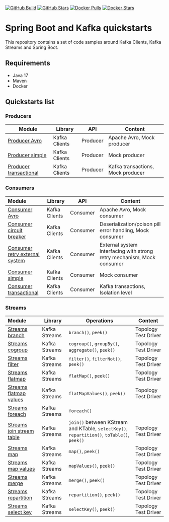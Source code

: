 [![GitHub Build](https://img.shields.io/github/workflow/status/loicgreffier/spring-boot-kafka-quickstarts/continuous-integration/main?logo=github&style=for-the-badge)](https://github.com/loicgreffier/spring-boot-kafka-quickstarts/actions/workflows/continuous_integration.yml)
[![GitHub Stars](https://img.shields.io/github/stars/loicgreffier/spring-boot-kafka-quickstarts?logo=github&style=for-the-badge)](https://github.com/loicgreffier/spring-boot-kafka-quickstarts)
[![Docker Pulls](https://img.shields.io/docker/pulls/loicgreffier/spring-boot-kafka-quickstarts?label=Pulls&logo=docker&style=for-the-badge)](https://hub.docker.com/r/loicgreffier/spring-boot-kafka-quickstarts/tags)
[![Docker Stars](https://img.shields.io/docker/stars/loicgreffier/spring-boot-kafka-quickstarts?label=Stars&logo=docker&style=for-the-badge)](https://hub.docker.com/r/loicgreffier/spring-boot-kafka-quickstarts)

# Spring Boot and Kafka quickstarts

This repository contains a set of code samples around Kafka Clients, Kafka Streams and Spring Boot. 

## Requirements

- Java 17
- Maven
- Docker 

## Quickstarts list

### Producers

| Module                                                                             | Library       | API      | Content                           |
|------------------------------------------------------------------------------------|---------------|----------|-----------------------------------|
| [Producer Avro](/kafka-producer-quickstarts/kafka-producer-avro)                   | Kafka Clients | Producer | Apache Avro, Mock producer        |
| [Producer simple](/kafka-producer-quickstarts/kafka-producer-simple)               | Kafka Clients | Producer | Mock producer                     |
| [Producer transactional](/kafka-producer-quickstarts/kafka-producer-transactional) | Kafka Clients | Producer | Kafka transactions, Mock producer |

### Consumers

| Module                                                                                             | Library       | API      | Content                                                                |
|:---------------------------------------------------------------------------------------------------|---------------|----------|------------------------------------------------------------------------|
| [Consumer Avro](/kafka-consumer-quickstarts/kafka-consumer-avro)                                   | Kafka Clients | Consumer | Apache Avro, Mock consumer                                             |
| [Consumer circuit breaker](/kafka-consumer-quickstarts/kafka-consumer-circuit-breaker)             | Kafka Clients | Consumer | Deserialization/poison pill error handling, Mock consumer              |
| [Consumer retry external system](/kafka-consumer-quickstarts/kafka-consumer-retry-external-system) | Kafka Clients | Consumer | External system interfacing with strong retry mechanism, Mock consumer |
| [Consumer simple](/kafka-consumer-quickstarts/kafka-consumer-simple)                               | Kafka Clients | Consumer | Mock consumer                                                          |
| [Consumer transactional](/kafka-consumer-quickstarts/kafka-consumer-transactional)                 | Kafka Clients | Consumer | Kafka transactions, Isolation level                                    |

### Streams

| Module                                                                                  | Library       | Operations                                                                                 | Content              |
|:----------------------------------------------------------------------------------------|---------------|--------------------------------------------------------------------------------------------|----------------------|
| [Streams branch](/kafka-streams-quickstarts/kafka-streams-branch)                       | Kafka Streams | `branch()`, `peek()`                                                                       | Topology Test Driver |
| [Streams cogroup](/kafka-streams-quickstarts/kafka-streams-cogroup)                     | Kafka Streams | `cogroup()`, `groupBy()`, `aggregate()`, `peek()`                                          | Topology Test Driver |
| [Streams filter](/kafka-streams-quickstarts/kafka-streams-filter)                       | Kafka Streams | `filter()`, `filterNot()`, `peek()`                                                        | Topology Test Driver |
| [Streams flatmap](/kafka-streams-quickstarts/kafka-streams-flatmap)                     | Kafka Streams | `flatMap()`, `peek()`                                                                      | Topology Test Driver |
| [Streams flatmap values](/kafka-streams-quickstarts/kafka-streams-flatmap-values)       | Kafka Streams | `flatMapValues()`, `peek()`                                                                | Topology Test Driver |
| [Streams foreach](/kafka-streams-quickstarts/kafka-streams-foreach)                     | Kafka Streams | `foreach()`                                                                                |                      |
| [Streams join stream table](/kafka-streams-quickstarts/kafka-streams-join-stream-table) | Kafka Streams | `join()` between KStream and KTable, `selectKey()`, `repartition()`, `toTable()`, `peek()` | Topology Test Driver |
| [Streams map](/kafka-streams-quickstarts/kafka-streams-map)                             | Kafka Streams | `map()`, `peek()`                                                                          | Topology Test Driver |
| [Streams map values](/kafka-streams-quickstarts/kafka-streams-map-values)               | Kafka Streams | `mapValues()`, `peek()`                                                                    | Topology Test Driver |
| [Streams merge](/kafka-streams-quickstarts/kafka-streams-merge)                         | Kafka Streams | `merge()`, `peek()`                                                                        | Topology Test Driver |
| [Streams repartition](/kafka-streams-quickstarts/kafka-streams-repartition)             | Kafka Streams | `repartition()`, `peek()`                                                                  | Topology Test Driver |
| [Streams select key](/kafka-streams-quickstarts/kafka-streams-select-key)               | Kafka Streams | `selectKey()`, `peek()`                                                                    | Topology Test Driver |